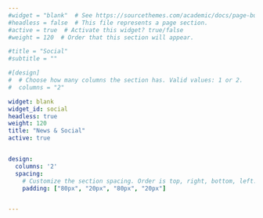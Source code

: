 ```yaml
---
#widget = "blank"  # See https://sourcethemes.com/academic/docs/page-builder/
#headless = false  # This file represents a page section.
#active = true  # Activate this widget? true/false
#weight = 120  # Order that this section will appear.

#title = "Social"
#subtitle = ""

#[design]
#  # Choose how many columns the section has. Valid values: 1 or 2.
#  columns = "2"

widget: blank
widget_id: social
headless: true
weight: 120
title: "News & Social"
active: true


design:
  columns: '2'
  spacing:
    # Customize the section spacing. Order is top, right, bottom, left.
    padding: ["80px", "20px", "80px", "20px"]


---
```

<!-- <a class="twitter-timeline" data-width="650" data-height="10000" href="https://twitter.com/NVergopolan?ref_src=twsrc%5Etfw">Tweets by NVergopolan</a> <script async src="https://platform.twitter.com/widgets.js" charset="utf-8"></script> -->

<!-- <iframe src='https://widgets.sociablekit.com/linkedin-profile-posts/iframe/25444426' frameborder='0' width='100%' height='1000'></iframe> -->

<div class='sk-ww-linkedin-profile-post' data-embed-id='25444426'></div><script src='https://widgets.sociablekit.com/linkedin-profile-posts/widget.js' async defer></script>

<!-- {{< twitter nvergopolan >}} --!>

<!-- 
{{< row >}}
{{< column>}}
{{< tweet 1447966923707207681 >}}
{{< tweet 1545161288686284801 >}}
{{< /column>}}
{{< column>}}
{{< tweet 666616452582129664 >}}
{{< tweet 666616452582129664 >}}
{{< /column>}}
{{< /row >}}
-->

<!-- 
## Press and Media
* [*UCR Magazine*](https://medium.com/ucr-magazine/flip-tanedo-assistant-professor-physics-and-astronomy-b98c51bfa405) 11/21/2018
-->
